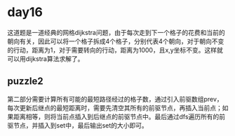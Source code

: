# day16
这道题是一道经典的网格dijkstra问题，由于每次走到下一个格子的花费和当前的朝向有关，因此可以将一个格子拆成4个格子，分别代表4个朝向，对于朝向不变的行动，距离为1，对于需要转向的行动，距离为1000，且x,y坐标不变。这样就可以用dijkstra算法求解了。

## puzzle2
第二部分需要计算所有可能的最短路径经过的格子数，通过引入前驱数组prev，每次更新后继点的最短距离时，需要先清空其所有的前驱节点，再插入当前点；如果距离相等，则将当前点插入到后继点的前驱节点中。最后通过dfs遍历所有的前驱节点，并插入到set中，最后输出set的大小即可。